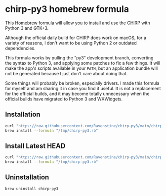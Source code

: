 chirp-py3 homebrew formula
==========================

This [Homebrew](https://brew.sh) formula will allow you to install and use the [CHIRP](https://chirp.danplanet.com) with Python 3 and GTK+3.

Although the official daily build for CHIRP does work on macOS, for a variety of reasons, I don't want to be using Python 2 or outdated dependencies.

This formula works by pulling the "py3" development branch, converting the syntax to Python 3, and applying some patches to fix a few things.  It will make the app's scripts available in your `PATH`, but an application bundle will not be generated because I just don't care about doing that.

Some things will probably be broken, especially drivers.  I made this formula for myself and am sharing it in case you find it useful.  It is not a replacement for the official builds, and it may become totally unnecessary when the official builds have migrated to Python 3 and WXWidgets.


## Installation

```sh
curl "https://raw.githubusercontent.com/Ravenstine/chirp-py3/main/chirp-py3.rb" > "/tmp/chirp-py3.rb" && \
brew install --formula "/tmp/chirp-py3.rb"
```

## Install Latest HEAD

```sh
curl "https://raw.githubusercontent.com/Ravenstine/chirp-py3/main/chirp-py3.rb" > "/tmp/chirp-py3.rb" && \
brew install --formula "/tmp/chirp-py3.rb"
```

## Uninstallation

```sh
brew uninstall chirp-py3
```
